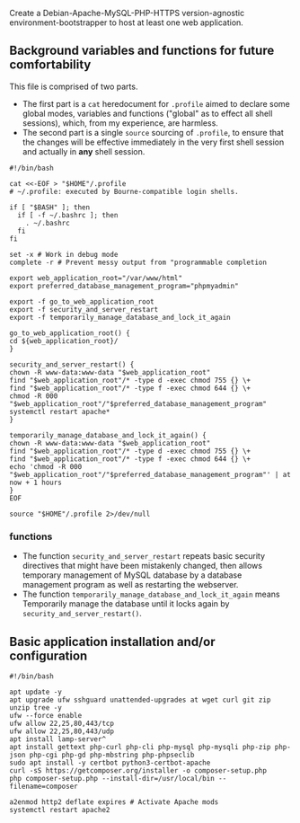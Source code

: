 Create a Debian-Apache-MySQL-PHP-HTTPS version-agnostic environment-bootstrapper to host at least one web application.

## Background variables and functions for future comfortability

This file is comprised of two parts.

* The first part is a `cat` heredocument for `.profile` aimed to declare some global modes, variables and functions ("global" as to effect all shell sessions), which, from my experience, are harmless.
* The second part is a single `source` sourcing of `.profile`, to ensure that the changes will be effective immediately in the very first shell session and actually in **any** shell session.

```shell
#!/bin/bash

cat <<-EOF > "$HOME"/.profile
# ~/.profile: executed by Bourne-compatible login shells.

if [ "$BASH" ]; then
  if [ -f ~/.bashrc ]; then
    . ~/.bashrc
  fi
fi

set -x # Work in debug mode
complete -r # Prevent messy output from "programmable completion

export web_application_root="/var/www/html"
export preferred_database_management_program="phpmyadmin"

export -f go_to_web_application_root
export -f security_and_server_restart
export -f temporarily_manage_database_and_lock_it_again

go_to_web_application_root() {
cd ${web_application_root}/
}

security_and_server_restart() {
chown -R www-data:www-data "$web_application_root"
find "$web_application_root"/* -type d -exec chmod 755 {} \+
find "$web_application_root"/* -type f -exec chmod 644 {} \+
chmod -R 000 "$web_application_root"/"$preferred_database_management_program"
systemctl restart apache*
}

temporarily_manage_database_and_lock_it_again() {
chown -R www-data:www-data "$web_application_root"
find "$web_application_root"/* -type d -exec chmod 755 {} \+
find "$web_application_root"/* -type f -exec chmod 644 {} \+
echo 'chmod -R 000 "$web_application_root"/"$preferred_database_management_program"' | at now + 1 hours
}
EOF

source "$HOME"/.profile 2>/dev/null
```

### functions

* The function `security_and_server_restart` repeats basic security directives that might have been mistakenly changed, then allows temporary management of MySQL database by a database management program as well as restarting the webserver.
* The function `temporarily_manage_database_and_lock_it_again` means Temporarily manage the database until it locks again by `security_and_server_restart()`.

## Basic application installation and/or configuration

```shell
#!/bin/bash

apt update -y
apt upgrade ufw sshguard unattended-upgrades at wget curl git zip unzip tree -y
ufw --force enable
ufw allow 22,25,80,443/tcp
ufw allow 22,25,80,443/udp
apt install lamp-server^
apt install gettext php-curl php-cli php-mysql php-mysqli php-zip php-json php-cgi php-gd php-mbstring php-phpseclib
sudo apt install -y certbot python3-certbot-apache
curl -sS https://getcomposer.org/installer -o composer-setup.php
php composer-setup.php --install-dir=/usr/local/bin --filename=composer

a2enmod http2 deflate expires # Activate Apache mods
systemctl restart apache2
```
